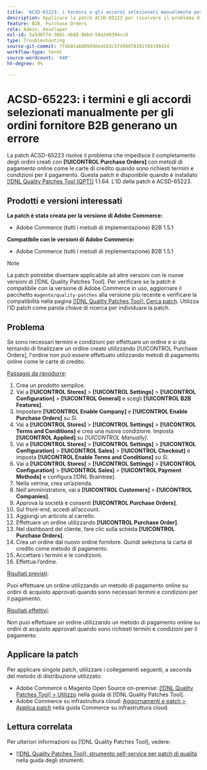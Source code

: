 ```yaml
---
title: 'ACSD-65223: i termini e gli accordi selezionati manualmente per gli ordini fornitore B2B generano un errore'
description: Applicare la patch ACSD-65223 per risolvere il problema di Adobe Commerce, per cui gli ordini creati con [!UICONTROL Purchase Orders] non possono essere completati con metodi di pagamento online come le carte di credito quando sono richiesti termini e condizioni per il pagamento.
feature: B2B, Purchase Orders
role: Admin, Developer
exl-id: 5a5d0774-3801-4688-86bd-58a390394cc0
type: Troubleshooting
source-git-commit: 7fdb02a6d89d50ea593c5fd99d78101f89198424
workflow-type: tm+mt
source-wordcount: '440'
ht-degree: 0%

---
```


# ACSD-65223: i termini e gli accordi selezionati manualmente per gli ordini fornitore B2B generano un errore

La patch ACSD-65223 risolve il problema che impedisce il completamento degli ordini creati con **[!UICONTROL Purchase Orders]** con metodi di pagamento online come le carte di credito quando sono richiesti termini e condizioni per il pagamento. Questa patch è disponibile quando è installato [[!DNL Quality Patches Tool (QPT)]](/help/tools/quality-patches-tool/quality-patches-tool-to-self-serve-quality-patches.md) 1.1.64. L’ID della patch è ACSD-65223.

## Prodotti e versioni interessati

**La patch è stata creata per la versione di Adobe Commerce:**

* Adobe Commerce (tutti i metodi di implementazione) B2B 1.5.1

**Compatibile con le versioni di Adobe Commerce:**

* Adobe Commerce (tutti i metodi di implementazione) B2B 1.5.1

>[!NOTE]
>
>La patch potrebbe diventare applicabile ad altre versioni con le nuove versioni di [!DNL Quality Patches Tool]. Per verificare se la patch è compatibile con la versione di Adobe Commerce in uso, aggiornare il pacchetto `magento/quality-patches` alla versione più recente e verificare la compatibilità nella pagina [[!DNL Quality Patches Tool]: Cerca patch](https://experienceleague.adobe.com/tools/commerce-quality-patches/index.html?lang=it). Utilizza l’ID patch come parola chiave di ricerca per individuare la patch.

## Problema

Se sono necessari termini e condizioni per effettuare un ordine e si sta tentando di finalizzare un ordine creato utilizzando [!UICONTROL Purchase Orders], l&#39;ordine non può essere effettuato utilizzando metodi di pagamento online come le carte di credito.

<u>Passaggi da riprodurre</u>:

1. Crea un prodotto semplice.
1. Vai a **[!UICONTROL Stores]** > **[!UICONTROL Settings]** > **[!UICONTROL Configuration]** > **[!UICONTROL General]** e scegli **[!UICONTROL B2B Features]**.
1. Impostare **[!UICONTROL Enable Company]** e **[!UICONTROL Enable Purchase Orders]** su *Sì*.
1. Vai a **[!UICONTROL Stores]** > **[!UICONTROL Settings]** > **[!UICONTROL Terms and Conditions]** e crea una nuova condizione. Imposta **[!UICONTROL Applied]** su *[!UICONTROL Manually]*.
1. Vai a **[!UICONTROL Stores]** > **[!UICONTROL Settings]** > **[!UICONTROL Configuration]** > **[!UICONTROL Sales]** > **[!UICONTROL Checkout]** e imposta **[!UICONTROL Enable Terms and Conditions]** su *Sì*.
1. Vai a **[!UICONTROL Stores]** > **[!UICONTROL Settings]** > **[!UICONTROL Configuration]** > **[!UICONTROL Sales]** > **[!UICONTROL Payment Methods]** e configura [!DNL Braintree].
1. Nella vetrina, crea un’azienda.
1. Nell&#39;amministratore, vai a **[!UICONTROL Customers]** > **[!UICONTROL Companies]**.
1. Approva la società e consenti **[!UICONTROL Purchase Orders]**.
1. Sul front-end, accedi all’account.
1. Aggiungi un articolo al carrello.
1. Effettuare un ordine utilizzando **[!UICONTROL Purchase Order]**.
1. Nel dashboard del cliente, fare clic sulla scheda **[!UICONTROL Purchase Orders]**.
1. Crea un ordine dal nuovo ordine fornitore. Quindi seleziona la carta di credito come metodo di pagamento.
1. Accettare i termini e le condizioni.
1. Effettua l’ordine.

<u>Risultati previsti</u>:

Puoi effettuare un ordine utilizzando un metodo di pagamento online su ordini di acquisto approvati quando sono necessari termini e condizioni per il pagamento.

<u>Risultati effettivi</u>:

Non puoi effettuare un ordine utilizzando un metodo di pagamento online su ordini di acquisto approvati quando sono richiesti termini e condizioni per il pagamento.

## Applicare la patch

Per applicare singole patch, utilizzare i collegamenti seguenti, a seconda del metodo di distribuzione utilizzato:

* Adobe Commerce o Magento Open Source on-premise: [[!DNL Quality Patches Tool] > Utilizzo](/help/tools/quality-patches-tool/usage.md) nella guida di [!DNL Quality Patches Tool].
* Adobe Commerce su infrastruttura cloud: [Aggiornamenti e patch > Applica patch](https://experienceleague.adobe.com/docs/commerce-cloud-service/user-guide/develop/upgrade/apply-patches.html?lang=it) nella guida Commerce su infrastruttura cloud.

## Lettura correlata

Per ulteriori informazioni su [!DNL Quality Patches Tool], vedere:

* [[!DNL Quality Patches Tool]: strumento self-service per patch di qualità](/help/tools/quality-patches-tool/quality-patches-tool-to-self-serve-quality-patches.md) nella guida degli strumenti.
